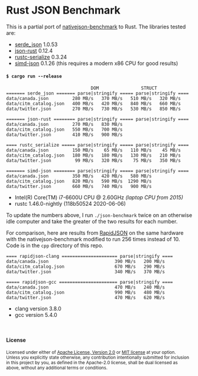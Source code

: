 # Rust JSON Benchmark

This is a partial port of [nativejson-benchmark] to Rust. The libraries tested
are:

- [serde\_json] 1.0.53
- [json-rust] 0.12.4
- [rustc-serialize] 0.3.24
- [simd-json] 0.1.26 (this requires a modern x86 CPU for good results)

[nativejson-benchmark]: https://github.com/miloyip/nativejson-benchmark
[serde\_json]: https://github.com/serde-rs/json
[json-rust]: https://github.com/maciejhirsz/json-rust
[rustc-serialize]: https://github.com/rust-lang-nursery/rustc-serialize
[simd-json]: https://github.com/Licenser/simdjson-rs

#### `$ cargo run --release`

```
                                DOM                STRUCT
======= serde_json ======= parse|stringify ===== parse|stringify ====
data/canada.json         280 MB/s   370 MB/s   510 MB/s   320 MB/s
data/citm_catalog.json   400 MB/s   420 MB/s   840 MB/s   660 MB/s
data/twitter.json        270 MB/s   730 MB/s   530 MB/s   850 MB/s

======= json-rust ======== parse|stringify ===== parse|stringify ====
data/canada.json         270 MB/s   830 MB/s
data/citm_catalog.json   550 MB/s   700 MB/s
data/twitter.json        410 MB/s   900 MB/s

==== rustc_serialize ===== parse|stringify ===== parse|stringify ====
data/canada.json         150 MB/s    65 MB/s   110 MB/s    45 MB/s
data/citm_catalog.json   180 MB/s   180 MB/s   130 MB/s   210 MB/s
data/twitter.json         99 MB/s   320 MB/s    75 MB/s   350 MB/s

======= simd-json ======== parse|stringify ===== parse|stringify ====
data/canada.json         350 MB/s   420 MB/s   580 MB/s
data/citm_catalog.json   820 MB/s   590 MB/s  1290 MB/s
data/twitter.json        660 MB/s   740 MB/s   900 MB/s
```

- Intel(R) Core(TM) i7-6600U CPU @ 2.60GHz *(laptop CPU from 2015)*
- rustc 1.46.0-nightly (118b50524 2020-06-06)

To update the numbers above, I run `./json-benchmark` twice on an otherwise idle
computer and take the greater of the two results for each number.

For comparison, here are results from [RapidJSON] on the same hardware with the
nativejson-benchmark modified to run 256 times instead of 10. Code is in the
`cpp` directory of this repo.

[RapidJSON]: https://github.com/miloyip/rapidjson

```
==== rapidjson-clang ===================== parse|stringify ====
data/canada.json                         390 MB/s   200 MB/s
data/citm_catalog.json                   670 MB/s   290 MB/s
data/twitter.json                        340 MB/s   370 MB/s

===== rapidjson-gcc ====================== parse|stringify ====
data/canada.json                         470 MB/s   240 MB/s
data/citm_catalog.json                   990 MB/s   480 MB/s
data/twitter.json                        470 MB/s   620 MB/s
```

- clang version 3.8.0
- gcc version 5.4.0

<br>

#### License

<sup>
Licensed under either of <a href="LICENSE-APACHE">Apache License, Version
2.0</a> or <a href="LICENSE-MIT">MIT license</a> at your option.
</sup>

<br>

<sub>
Unless you explicitly state otherwise, any contribution intentionally submitted
for inclusion in this project by you, as defined in the Apache-2.0 license,
shall be dual licensed as above, without any additional terms or conditions.
</sub>
